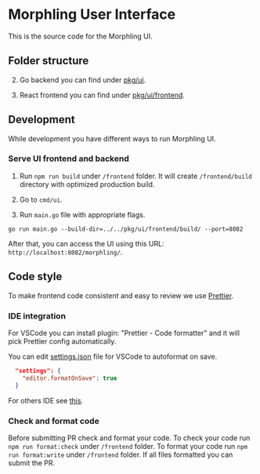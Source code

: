 # Morphling User Interface

This is the source code for the Morphling UI.

## Folder structure


2. Go backend you can find under [pkg/ui](./).

3. React frontend you can find under [pkg/ui/frontend](./frontend).

## Development

While development you have different ways to run Morphling UI.

### Serve UI frontend and backend

1. Run `npm run build` under `/frontend` folder. It will create `/frontend/build` directory with optimized production build.

2. Go to `cmd/ui`.

3. Run `main.go` file with appropriate flags. 
```
go run main.go --build-dir=../../pkg/ui/frontend/build/ --port=8082
```

After that, you can access the UI using this URL: `http://localhost:8082/morphling/`.


## Code style

To make frontend code consistent and easy to review we use [Prettier](https://prettier.io/). 

### IDE integration

For VSCode you can install plugin: "Prettier - Code formatter" and it will pick Prettier config automatically.

You can edit [settings.json](https://code.visualstudio.com/docs/getstarted/settings#_settings-file-locations) file for VSCode to autoformat on save.

```json
  "settings": {
    "editor.formatOnSave": true
  }
```

For others IDE see [this](https://prettier.io/docs/en/editors.html).

### Check and format code

Before submitting PR check and format your code. To check your code run `npm run format:check` under `/frontend` folder. To format your code run `npm run format:write` under `/frontend` folder.
If all files formatted you can submit the PR.

